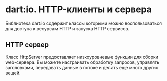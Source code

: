 # dart:io. HTTP-клиенты и сервера
Библиотека dart:io содержит классы которыми можно воспользоваться для доступа к ресурсам HTTP и запуска HTTP сервисов.

## HTTP сервер
Класс HttpServer предоставляет низкоуровневые функции для сборки web-сервера. Вы можете настраивать обработку запросов, управлять заголовками, передавать данные в потоке и делать еще много других вещей.
